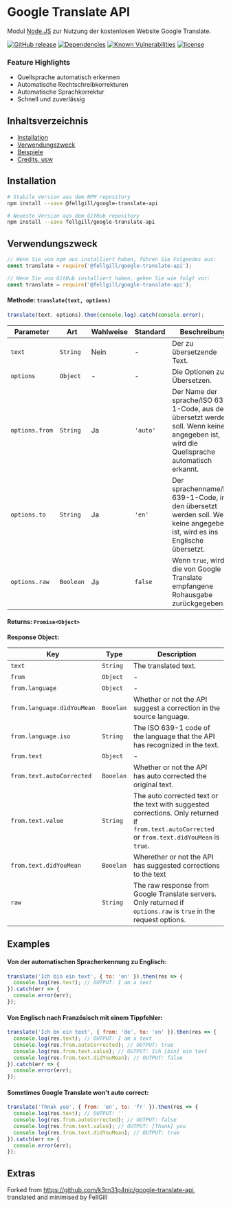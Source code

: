 # Google Translate API
Modul [Node.JS](https://nodejs.org) zur Nutzung der kostenlosen Website Google Translate.

[![GitHub release](https://img.shields.io/github/release/FellGill/google-translate-api.svg?style=flat)](https://github.com/k3rn31p4nic/google-translate-api/releases)
[![Dependencies](https://david-dm.org/FellGill/google-translate-api.svg)](https://david-dm.org/k3rn31p4nic/google-translate-api)
[![Known Vulnerabilities](https://snyk.io/test/github/FellGill/google-translate-api/badge.svg?targetFile=package.json)](https://snyk.io/test/github/FellGill/google-translate-api?targetFile=package.json)
[![license](https://img.shields.io/github/license/FellGill/google-translate-api.svg)](LICENSE)

### Feature Highlights
* Quellsprache automatisch erkennen
* Automatische Rechtschreibkorrekturen
* Automatische Sprachkorrektur
* Schnell und zuverlässig

## Inhaltsverzeichnis
* [Installation](#installation)
* [Verwendungszweck](#verwendungszweck)
* [Beispiele](#beispiele)
* [Credits, usw](#extras)

## Installation
```bash
# Stabile Version aus dem NPM repository
npm install --save @fellgill/google-translate-api

# Neueste Version aus dem GitHub repository
npm install --save fellgill/google-translate-api
```

## Verwendungszweck
```js
// Wenn Sie von npm aus installiert haben, führen Sie Folgendes aus:
const translate = require('@fellgill/google-translate-api');

// Wenn Sie von GitHub installiert haben, gehen Sie wie folgt vor:
const translate = require('@fellgill/google-translate-api');
```

#### Methode: `translate(text, options)`
```js
translate(text, options).then(console.log).catch(console.error);
```
| Parameter | Art | Wahlweise | Standard | Beschreibung |
|-|-|-|-|-|
| `text` | `String` | Nein | - | Der zu übersetzende Text. |
| `options` | `Object` | - | - | Die Optionen zum Übersetzen. |
| `options.from` | `String` | Ja | `'auto'` | Der Name der sprache/ISO 639-1-Code, aus dem übersetzt werden soll. Wenn keine angegeben ist, wird die Quellsprache automatisch erkannt. |
| `options.to` | `String` | Ja | `'en'` | Der sprachenname/ISO 639-1-Code, in den übersetzt werden soll. Wenn keine angegeben ist, wird es ins Englische übersetzt. |
| `options.raw` | `Boolean` | Ja | `false` | Wenn `true`, wird die von Google Translate empfangene Rohausgabe zurückgegeben. |

#### Returns: `Promise<Object>`
**Response Object:**

| Key | Type | Description |
|-|-|-|
| `text` | `String` | The translated text. |
| `from` | `Object` | - |
| `from.language` | `Object` | - |
| `from.language.didYouMean` | `Booelan` | Whether or not the API suggest a correction in the source language. |
| `from.language.iso` | `String` | The ISO 639-1 code of the language that the API has recognized in the text. |
| `from.text` | `Object` | - |
| `from.text.autoCorrected` | `Booelan` | Whether or not the API has auto corrected the original text. |
| `from.text.value` | `String` | The auto corrected text or the text with suggested corrections. Only returned if `from.text.autoCorrected` or `from.text.didYouMean` is `true`. |
| `from.text.didYouMean` | `Booelan` | Wherether or not the API has suggested corrections to the text |
| `raw` | `String` | The raw response from Google Translate servers. Only returned if `options.raw` is `true` in the request options. |


## Examples
#### Von der automatischen Spracherkennung zu Englisch:
```js
translate('Ich bin ein text', { to: 'en' }).then(res => {
  console.log(res.text); // OUTPUT: I am a text
}).catch(err => {
  console.error(err);
});
```

#### Von Englisch nach Französisch mit einem Tippfehler:
```js
translate('Ich bn ein text', { from: 'de', to: 'en' }).then(res => {
  console.log(res.text); // OUTPUT: I am a text
  console.log(res.from.autoCorrected); // OUTPUT: true
  console.log(res.from.text.value); // OUTPUT: Ich [bin] ein text
  console.log(res.from.text.didYouMean); // OUTPUT: false
}).catch(err => {
  console.error(err);
});
```

#### Sometimes Google Translate won't auto correct:
```js
translate('Thnak you', { from: 'en', to: 'fr' }).then(res => {
  console.log(res.text); // OUTPUT: ''
  console.log(res.from.autoCorrected); // OUTPUT: false
  console.log(res.from.text.value); // OUTPUT: [Thank] you
  console.log(res.from.text.didYouMean); // OUTPUT: true
}).catch(err => {
  console.error(err);
});
```

## Extras

Forked from https://github.com/k3rn31p4nic/google-translate-api, translated and minimised by FellGill
